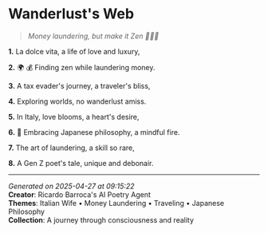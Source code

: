 # Wanderlust's Web

> *Money laundering, but make it Zen 🧘‍♀️💸*

**1.** La dolce vita, a life of love and luxury,


**2.** 🌍 💰 Finding zen while laundering money.


**3.** A tax evader's journey, a traveler's bliss,


**4.** Exploring worlds, no wanderlust amiss.


**5.** In Italy, love blooms, a heart's desire,


**6.** 🍵 Embracing Japanese philosophy, a mindful fire.


**7.** The art of laundering, a skill so rare,


**8.** A Gen Z poet's tale, unique and debonair.



---

*Generated on 2025-04-27 at 09:15:22*  
**Creator**: Ricardo Barroca's AI Poetry Agent  
**Themes**: Italian Wife • Money Laundering • Traveling • Japanese Philosophy  
**Collection**: A journey through consciousness and reality